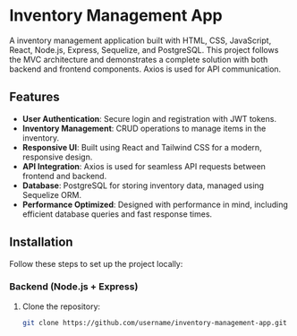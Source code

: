 # Inventory Management App

A inventory management application built with HTML, CSS, JavaScript, React, Node.js, Express, Sequelize, and PostgreSQL. This project follows the MVC architecture and demonstrates a complete solution with both backend and frontend components. Axios is used for API communication.

## Features
- **User Authentication**: Secure login and registration with JWT tokens.
- **Inventory Management**: CRUD operations to manage items in the inventory.
- **Responsive UI**: Built using React and Tailwind CSS for a modern, responsive design.
- **API Integration**: Axios is used for seamless API requests between frontend and backend.
- **Database**: PostgreSQL for storing inventory data, managed using Sequelize ORM.
- **Performance Optimized**: Designed with performance in mind, including efficient database queries and fast response times.

## Installation

Follow these steps to set up the project locally:

### Backend (Node.js + Express)
1. Clone the repository:
   ```bash
   git clone https://github.com/username/inventory-management-app.git
